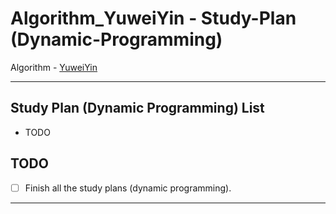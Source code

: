 # Algorithm_YuweiYin - Study-Plan (Dynamic-Programming)

Algorithm - [YuweiYin](https://github.com/YuweiYin)

---

## Study Plan (Dynamic Programming) List

- TODO

## TODO

- [ ] Finish all the study plans (dynamic programming).

---
